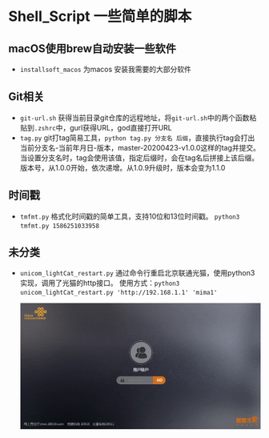 # Shell_Script 一些简单的脚本

## macOS使用brew自动安装一些软件
- `installsoft_macos` 为macos 安装我需要的大部分软件

## Git相关
- `git-url.sh` 获得当前目录git仓库的远程地址，将`git-url.sh`中的两个函数粘贴到`.zshrc`中，gurl获得URL，god直接打开URL
- `tag.py` git打tag简易工具，`python tag.py 分支名 后缀`，直接执行tag会打出 当前分支名-当前年月日-版本，master-20200423-v1.0.0这样的tag并提交。
当设置分支名时，tag会使用该值，指定后缀时，会在tag名后拼接上该后缀。版本号，从1.0.0开始，依次递增。从1.0.9升级时，版本会变为1.1.0

## 时间戳
- `tmfmt.py` 格式化时间戳的简单工具，支持10位和13位时间戳。
  `python3 tmfmt.py 1586251033958`


## 未分类
- `unicom_lightCat_restart.py` 通过命令行重启北京联通光猫，使用python3实现，调用了光猫的http接口。
    使用方式：`python3 unicom_lightCat_restart.py 'http://192.168.1.1' 'mima1'`
    
    ![北京联通光猫的登录界面](image/1587619662449.jpg)
    

